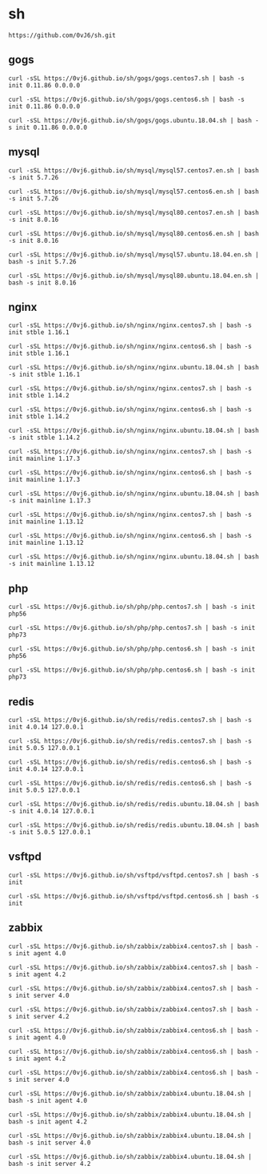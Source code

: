# sh

    https://github.com/0vJ6/sh.git

## gogs

    curl -sSL https://0vj6.github.io/sh/gogs/gogs.centos7.sh | bash -s init 0.11.86 0.0.0.0

    curl -sSL https://0vj6.github.io/sh/gogs/gogs.centos6.sh | bash -s init 0.11.86 0.0.0.0
    
    curl -sSL https://0vj6.github.io/sh/gogs/gogs.ubuntu.18.04.sh | bash -s init 0.11.86 0.0.0.0

## mysql

    curl -sSL https://0vj6.github.io/sh/mysql/mysql57.centos7.en.sh | bash -s init 5.7.26
    
    curl -sSL https://0vj6.github.io/sh/mysql/mysql57.centos6.en.sh | bash -s init 5.7.26
    
    curl -sSL https://0vj6.github.io/sh/mysql/mysql80.centos7.en.sh | bash -s init 8.0.16
    
    curl -sSL https://0vj6.github.io/sh/mysql/mysql80.centos6.en.sh | bash -s init 8.0.16
    
    curl -sSL https://0vj6.github.io/sh/mysql/mysql57.ubuntu.18.04.en.sh | bash -s init 5.7.26
    
    curl -sSL https://0vj6.github.io/sh/mysql/mysql80.ubuntu.18.04.en.sh | bash -s init 8.0.16

## nginx

    curl -sSL https://0vj6.github.io/sh/nginx/nginx.centos7.sh | bash -s init stble 1.16.1
    
    curl -sSL https://0vj6.github.io/sh/nginx/nginx.centos6.sh | bash -s init stble 1.16.1
    
    curl -sSL https://0vj6.github.io/sh/nginx/nginx.ubuntu.18.04.sh | bash -s init stble 1.16.1
    
    curl -sSL https://0vj6.github.io/sh/nginx/nginx.centos7.sh | bash -s init stble 1.14.2
    
    curl -sSL https://0vj6.github.io/sh/nginx/nginx.centos6.sh | bash -s init stble 1.14.2
    
    curl -sSL https://0vj6.github.io/sh/nginx/nginx.ubuntu.18.04.sh | bash -s init stble 1.14.2
    
    curl -sSL https://0vj6.github.io/sh/nginx/nginx.centos7.sh | bash -s init mainline 1.17.3
    
    curl -sSL https://0vj6.github.io/sh/nginx/nginx.centos6.sh | bash -s init mainline 1.17.3
    
    curl -sSL https://0vj6.github.io/sh/nginx/nginx.ubuntu.18.04.sh | bash -s init mainline 1.17.3
    
    curl -sSL https://0vj6.github.io/sh/nginx/nginx.centos7.sh | bash -s init mainline 1.13.12
    
    curl -sSL https://0vj6.github.io/sh/nginx/nginx.centos6.sh | bash -s init mainline 1.13.12
    
    curl -sSL https://0vj6.github.io/sh/nginx/nginx.ubuntu.18.04.sh | bash -s init mainline 1.13.12

## php
    
    curl -sSL https://0vj6.github.io/sh/php/php.centos7.sh | bash -s init php56

    curl -sSL https://0vj6.github.io/sh/php/php.centos7.sh | bash -s init php73

    curl -sSL https://0vj6.github.io/sh/php/php.centos6.sh | bash -s init php56

    curl -sSL https://0vj6.github.io/sh/php/php.centos6.sh | bash -s init php73

## redis

    curl -sSL https://0vj6.github.io/sh/redis/redis.centos7.sh | bash -s init 4.0.14 127.0.0.1
    
    curl -sSL https://0vj6.github.io/sh/redis/redis.centos7.sh | bash -s init 5.0.5 127.0.0.1
    
    curl -sSL https://0vj6.github.io/sh/redis/redis.centos6.sh | bash -s init 4.0.14 127.0.0.1
    
    curl -sSL https://0vj6.github.io/sh/redis/redis.centos6.sh | bash -s init 5.0.5 127.0.0.1

    curl -sSL https://0vj6.github.io/sh/redis/redis.ubuntu.18.04.sh | bash -s init 4.0.14 127.0.0.1
    
    curl -sSL https://0vj6.github.io/sh/redis/redis.ubuntu.18.04.sh | bash -s init 5.0.5 127.0.0.1

## vsftpd
    
    curl -sSL https://0vj6.github.io/sh/vsftpd/vsftpd.centos7.sh | bash -s init
    
    curl -sSL https://0vj6.github.io/sh/vsftpd/vsftpd.centos6.sh | bash -s init

## zabbix
    
    curl -sSL https://0vj6.github.io/sh/zabbix/zabbix4.centos7.sh | bash -s init agent 4.0
    
    curl -sSL https://0vj6.github.io/sh/zabbix/zabbix4.centos7.sh | bash -s init agent 4.2

    curl -sSL https://0vj6.github.io/sh/zabbix/zabbix4.centos7.sh | bash -s init server 4.0
    
    curl -sSL https://0vj6.github.io/sh/zabbix/zabbix4.centos7.sh | bash -s init server 4.2

    curl -sSL https://0vj6.github.io/sh/zabbix/zabbix4.centos6.sh | bash -s init agent 4.0
    
    curl -sSL https://0vj6.github.io/sh/zabbix/zabbix4.centos6.sh | bash -s init agent 4.2
    
    curl -sSL https://0vj6.github.io/sh/zabbix/zabbix4.centos6.sh | bash -s init server 4.0

    curl -sSL https://0vj6.github.io/sh/zabbix/zabbix4.ubuntu.18.04.sh | bash -s init agent 4.0
    
    curl -sSL https://0vj6.github.io/sh/zabbix/zabbix4.ubuntu.18.04.sh | bash -s init agent 4.2
    
    curl -sSL https://0vj6.github.io/sh/zabbix/zabbix4.ubuntu.18.04.sh | bash -s init server 4.0
    
    curl -sSL https://0vj6.github.io/sh/zabbix/zabbix4.ubuntu.18.04.sh | bash -s init server 4.2

